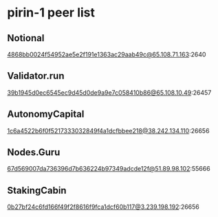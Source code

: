 # pirin-1 peer list

## Notional

4868bb0024f54952ae5e2f191e1363ac29aab49c@65.108.71.163:2640

## Validator.run
39b1945d0ec6545ec9d45d0de9a9e7c058410b86@65.108.10.49:26457

## AutonomyCapital
1c6a4522b6f0f5217333032849f4a1dcfbbee218@38.242.134.110:26656

## Nodes.Guru
67d569007da736396d7b636224b97349adcde12f@51.89.98.102:55666

## StakingCabin
0b27bf24c6fd166f49f2f8616f9fca1dcf60b117@3.239.198.192:26656